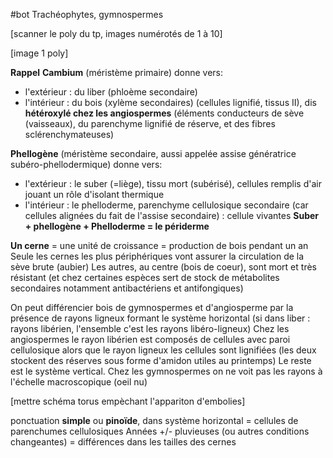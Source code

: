 #bot
Trachéophytes, gymnospermes

[scanner le poly du tp, images numérotés de 1 à 10]

[image 1 poly]

**Rappel** 
**Cambium** (méristème primaire) donne vers:
- l'extérieur : du liber (phloème secondaire)
- l'intérieur : du bois (xylème secondaires)  (cellules lignifié, tissus II), dis **hétéroxylé chez les angiospermes** (éléments conducteurs de sève (vaisseaux), du parenchyme lignifié de réserve, et des fibres sclérenchymateuses)

**Phellogène** (méristème secondaire, aussi appelée assise génératrice subéro-phellodermique) donne vers:
- l'extérieur : le suber (=liège), tissu mort (subérisé), cellules remplis d'air jouant un rôle d'isolant thermique
- l'intérieur : le phelloderme, parenchyme cellulosique secondaire (car cellules alignées du fait de l'assise secondaire) : cellule vivantes
**Suber + phellogène + Phelloderme = le périderme**

**Un cerne** = une unité de croissance = production de bois pendant un an
Seule les cernes les plus périphériques vont assurer la circulation de la sève brute (aubier)
Les autres, au centre (bois de coeur), sont mort et très résistant (et chez certaines espèces sert de stock de métabolites secondaires notamment antibactériens et antifongiques)

On peut différencier bois de gymnospermes et d'angiosperme par la présence de rayons ligneux formant le système horizontal (si dans liber : rayons libérien, l'ensemble c'est les rayons libéro-ligneux)
Chez les angiospermes le rayon libérien est composés de cellules avec paroi cellulosique alors que le rayon ligneux les cellules sont lignifiées (les deux stockent des réserves sous forme d'amidon utiles au printemps)
Le reste est le système vertical.
Chez les gymnospermes on ne voit pas les rayons à l'échelle macroscopique (oeil nu)


[mettre schéma torus empèchant l'appariton d'embolies]

ponctuation **simple** ou **pinoïde**, dans système horizontal = cellules de parenchumes cellulosiques
Années +/- pluvieuses (ou autres conditions changeantes) = différences dans les tailles des cernes

